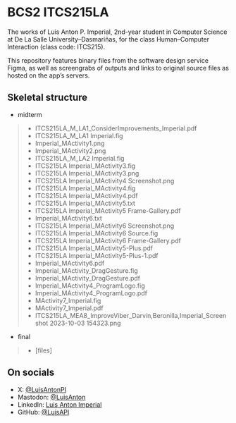 # BCS2 ITCS215LA

The works of Luis Anton P. Imperial, 2nd-year student in Computer Science at De La Salle University–Dasmariñas, for the class Human–Computer Interaction (class code: ITCS215).

This repository features binary files from the software design service Figma, as well as screengrabs of outputs and links to original source files as hosted on the app’s servers.

## Skeletal structure

- midterm
> - ITCS215LA_M_LA1_ConsiderImprovements_Imperial.pdf
> - ITCS215LA_M_LA1 Imperial.fig
> - Imperial_MActivity1.png
> - Imperial_MActivity2.png
> - ITCS215LA_M_LA2 Imperial.fig
> - ITCS215LA Imperial_MActivity3.fig
> - ITCS215LA Imperial_MActivity3.png
> - ITCS215LA Imperial_MActivity4 Screenshot.png
> - ITCS215LA Imperial_MActivity4.fig
> - ITCS215LA Imperial_MActivity4.pdf
> - ITCS215LA Imperial_MActivity5.txt
> - ITCS215LA Imperial_MActivity5 Frame-Gallery.pdf
> - Imperial_MActivity6.txt
> - ITCS215LA Imperial_MActivity6 Screenshot.png
> - ITCS215LA Imperial_MActivity6 Source.fig
> - ITCS215LA Imperial_MActivity6 Frame-Gallery.pdf
> - ITCS215LA Imperial_MActivity5-Plus.pdf
> - ITCS215LA Imperial_MActivity5-Plus-1.pdf
> - Imperial_MActivity6.pdf
> - Imperial_MActivity_DragGesture.fig
> - Imperial_MActivity_DragGesture.pdf
> - Imperial_MActivity4_ProgramLogo.fig
> - Imperial_MActivity4_ProgramLogo.pdf
> - MActivity7_Imperial.fig
> - MActivity7_Imperial.pdf
> - ITCS215LA_MEA8_ImproveViber_Darvin,Beronilla,Imperial_Screenshot 2023-10-03 154323.png
- final
> - [files]

## On socials

- X: [@LuisAntonPI](https://twitter.com/LuisAntonPI)
- Mastodon: [@LuisAnton](https://social.vivaldi.net/@LuisAnton)
- LinkedIn: [Luis Anton Imperial](https://linkedin.com/in/LuisAntonPI)
- GitHub: [@LuisAPI](https://github.com/LuisAPI)